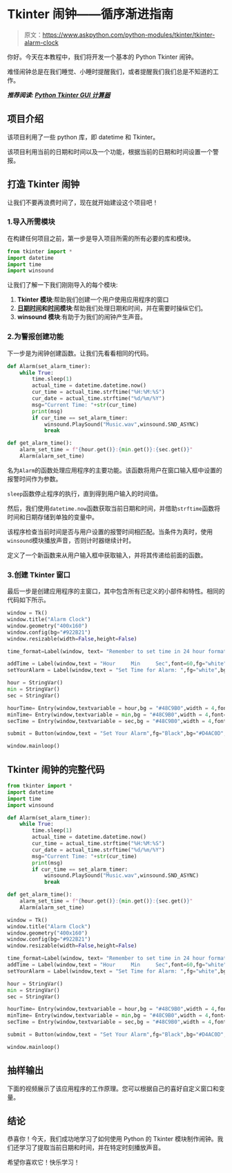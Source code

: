 # Tkinter 闹钟——循序渐进指南

> 原文：<https://www.askpython.com/python-modules/tkinter/tkinter-alarm-clock>

你好。今天在本教程中，我们将开发一个基本的 Python Tkinter 闹钟。

难怪闹钟总是在我们睡觉、小睡时提醒我们，或者提醒我们我们总是不知道的工作。

***推荐阅读: [Python Tkinter GUI 计算器](https://www.askpython.com/python/examples/gui-calculator-using-tkinter)***

## 项目介绍

该项目利用了一些 python 库，即 datetime 和 Tkinter。

该项目利用当前的日期和时间以及一个功能，根据当前的日期和时间设置一个警报。

## 打造 Tkinter 闹钟

让我们不要再浪费时间了，现在就开始建设这个项目吧！

### 1.导入所需模块

在构建任何项目之前，第一步是导入项目所需的所有必要的库和模块。

```py
from tkinter import *
import datetime
import time
import winsound

```

让我们了解一下我们刚刚导入的每个模块:

1.  **Tkinter 模块**:帮助我们创建一个用户使用应用程序的窗口
2.  **[日期时间](https://www.askpython.com/python-modules/python-datetime-module)和[时间](https://www.askpython.com/python-modules/python-time-module)模块**:帮助我们处理日期和时间，并在需要时操纵它们。
3.  **winsound 模块**:有助于为我们的闹钟产生声音。

### 2.为警报创建功能

下一步是为闹钟创建函数。让我们先看看相同的代码。

```py
def Alarm(set_alarm_timer):
    while True:
        time.sleep(1)
        actual_time = datetime.datetime.now()
        cur_time = actual_time.strftime("%H:%M:%S")
        cur_date = actual_time.strftime("%d/%m/%Y")
        msg="Current Time: "+str(cur_time)
        print(msg)
        if cur_time == set_alarm_timer:
            winsound.PlaySound("Music.wav",winsound.SND_ASYNC)
            break

def get_alarm_time():
    alarm_set_time = f"{hour.get()}:{min.get()}:{sec.get()}"
    Alarm(alarm_set_time)

```

名为`Alarm`的函数处理应用程序的主要功能。该函数将用户在窗口输入框中设置的报警时间作为参数。

`sleep`函数停止程序的执行，直到得到用户输入的时间值。

然后，我们使用`datetime.now`函数获取当前日期和时间，并借助`strftime`函数将时间和日期存储到单独的变量中。

该程序检查当前时间是否与用户设置的报警时间相匹配。当条件为真时，使用`winsound`模块播放声音，否则计时器继续计时。

定义了一个新函数来从用户输入框中获取输入，并将其传递给前面的函数。

### 3.创建 Tkinter 窗口

最后一步是创建应用程序的主窗口，其中包含所有已定义的小部件和特性。相同的代码如下所示。

```py
window = Tk()
window.title("Alarm Clock")
window.geometry("400x160")
window.config(bg="#922B21")
window.resizable(width=False,height=False)

time_format=Label(window, text= "Remember to set time in 24 hour format!", fg="white",bg="#922B21",font=("Arial",15)).place(x=20,y=120)

addTime = Label(window,text = "Hour     Min     Sec",font=60,fg="white",bg="black").place(x = 210)
setYourAlarm = Label(window,text = "Set Time for Alarm: ",fg="white",bg="#922B21",relief = "solid",font=("Helevetica",15,"bold")).place(x=10, y=40)

hour = StringVar()
min = StringVar()
sec = StringVar()

hourTime= Entry(window,textvariable = hour,bg = "#48C9B0",width = 4,font=(20)).place(x=210,y=40)
minTime= Entry(window,textvariable = min,bg = "#48C9B0",width = 4,font=(20)).place(x=270,y=40)
secTime = Entry(window,textvariable = sec,bg = "#48C9B0",width = 4,font=(20)).place(x=330,y=40)

submit = Button(window,text = "Set Your Alarm",fg="Black",bg="#D4AC0D",width = 15,command = get_alarm_time,font=(20)).place(x =100,y=80)

window.mainloop()

```

## Tkinter 闹钟的完整代码

```py
from tkinter import *
import datetime
import time
import winsound

def Alarm(set_alarm_timer):
    while True:
        time.sleep(1)
        actual_time = datetime.datetime.now()
        cur_time = actual_time.strftime("%H:%M:%S")
        cur_date = actual_time.strftime("%d/%m/%Y")
        msg="Current Time: "+str(cur_time)
        print(msg)
        if cur_time == set_alarm_timer:
            winsound.PlaySound("Music.wav",winsound.SND_ASYNC)
            break

def get_alarm_time():
    alarm_set_time = f"{hour.get()}:{min.get()}:{sec.get()}"
    Alarm(alarm_set_time)

window = Tk()
window.title("Alarm Clock")
window.geometry("400x160")
window.config(bg="#922B21")
window.resizable(width=False,height=False)

time_format=Label(window, text= "Remember to set time in 24 hour format!", fg="white",bg="#922B21",font=("Arial",15)).place(x=20,y=120)
addTime = Label(window,text = "Hour     Min     Sec",font=60,fg="white",bg="black").place(x = 210)
setYourAlarm = Label(window,text = "Set Time for Alarm: ",fg="white",bg="#922B21",relief = "solid",font=("Helevetica",15,"bold")).place(x=10, y=40)

hour = StringVar()
min = StringVar()
sec = StringVar()

hourTime= Entry(window,textvariable = hour,bg = "#48C9B0",width = 4,font=(20)).place(x=210,y=40)
minTime= Entry(window,textvariable = min,bg = "#48C9B0",width = 4,font=(20)).place(x=270,y=40)
secTime = Entry(window,textvariable = sec,bg = "#48C9B0",width = 4,font=(20)).place(x=330,y=40)

submit = Button(window,text = "Set Your Alarm",fg="Black",bg="#D4AC0D",width = 15,command = get_alarm_time,font=(20)).place(x =100,y=80)

window.mainloop()

```

## 抽样输出

下面的视频展示了该应用程序的工作原理。您可以根据自己的喜好自定义窗口和变量。

## 结论

恭喜你！今天，我们成功地学习了如何使用 Python 的 Tkinter 模块制作闹钟。我们还学习了提取当前日期和时间，并在特定时刻播放声音。

希望你喜欢它！快乐学习！
